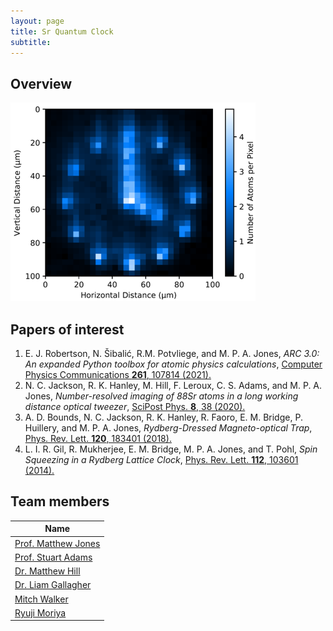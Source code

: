 ```yaml
---
layout: page
title: Sr Quantum Clock
subtitle:
---
```

## Overview
![Strontium atoms loaded into a magic wavelength tweezer array.](strontium/img/ClockArray.png)


## Papers of interest
1. E. J. Robertson, N. Šibalić, R.M. Potvliege, and M. P. A. Jones, *ARC 3.0: An expanded Python toolbox for atomic physics calculations*, [Computer Physics Communications **261**, 107814 (2021).](https://doi.org/10.1016/j.cpc.2020.107814)
2. N. C. Jackson, R. K. Hanley, M. Hill, F. Leroux, C. S. Adams, and M. P. A. Jones, *Number-resolved imaging of 88Sr atoms in a long working distance optical tweezer*, [SciPost Phys. **8**, 38 (2020).](http://dx.doi.org/10.21468/SciPostPhys.8.3.038)
3. A. D. Bounds, N. C. Jackson, R. K. Hanley, R. Faoro, E. M. Bridge, P. Huillery, and M. P. A. Jones, *Rydberg-Dressed Magneto-optical Trap*, [Phys. Rev. Lett. **120**, 183401 (2018).](http://dx.doi.org/%2010.1103/PhysRevLett.120.183401)
4. L. I. R. Gil, R. Mukherjee, E. M. Bridge, M. P. A. Jones, and T. Pohl, *Spin Squeezing in a Rydberg Lattice Clock*, [Phys. Rev. Lett. **112**, 103601 (2014).](http://dx.doi.org/10.1103/PhysRevLett.112.103601)

## Team members
|**Name**|
|-------------------------------|
|[Prof. Matthew Jones](https://www.durham.ac.uk/staff/m-p-a-jones/)|
|[Prof. Stuart Adams](https://www.durham.ac.uk/staff/c-s-adams/)|
|[Dr. Matthew Hill](https://www.durham.ac.uk/staff/matthew-hill2/)|
|[Dr. Liam Gallagher](https://www.durham.ac.uk/staff/liam-a-gallagher/)|
|[Mitch Walker](https://www.durham.ac.uk/staff/mitchell-j-walker/)|
|[Ryuji Moriya]()|
